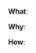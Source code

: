 <!--
IS THIS A TRANSLATION??? Great! Thanks! All PRs for translations require at least
one review from someone who is a native speaker of the language being translated.
Please @mention someone or reach out to someone on twitter to review your PR. Thanks!

Thanks for your interest in the project. I appreciate bugs filed and PRs submitted!

Please make sure that you are familiar with and follow the Code of Conduct for
this project (found in the CODE_OF_CONDUCT.md file).

Also, please make sure you're familiar with and follow the instructions in the
contributing guidelines (found in the CONTRIBUTING.md file).

If you're new to contributing to open source projects, you might find this free
video course helpful: http://kcd.im/pull-request

Please fill out the information below to expedite the review and (hopefully)
merge of your pull request!
-->

<!-- What changes are being made? (What feature/bug is being fixed here?) -->
**What**:

<!-- Why are these changes necessary? -->
**Why**:

<!-- How were these changes implemented? -->
**How**:


<!-- feel free to add additional comments -->
